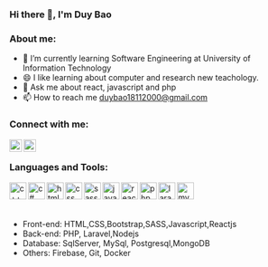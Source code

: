 ### Hi there 👋, I'm Duy Bao


### About me:

- 🌱 I’m currently learning Software Engineering at University of Information Technology
- 😄 I like learning about computer and research new teachology.
- 💬 Ask me about react, javascript and php
- 📫 How to reach me duybao18112000@gmail.com

### Connect with me:
[<img align="left" alt="linkedin" width="22px" src="https://play-lh.googleusercontent.com/kMofEFLjobZy_bCuaiDogzBcUT-dz3BBbOrIEjJ-hqOabjK8ieuevGe6wlTD15QzOqw" />][linkedin]

[<img align="left" alt="facebook" width="22px" src="https://www.facebook.com/images/fb_icon_325x325.png" />][facebook]

<br />

### Languages and Tools:

<img align="left" alt="c++" width="30px" src="https://upload.wikimedia.org/wikipedia/commons/thumb/1/18/ISO_C%2B%2B_Logo.svg/150px-ISO_C%2B%2B_Logo.svg.png" />

<img align="left" alt="c#" width="30px" src="https://cdn.blob.lionpham.com/uploads/2016/08/c-Sharp.png" />

<img align="left" alt="html" width="30px" src="https://upload.wikimedia.org/wikipedia/commons/thumb/8/80/HTML5_logo_resized.svg/1200px-HTML5_logo_resized.svg.png" />

<img align="left" alt="css" width="30px" src="https://upload.wikimedia.org/wikipedia/commons/thumb/d/d5/CSS3_logo_and_wordmark.svg/1200px-CSS3_logo_and_wordmark.svg.png" />

<img align="left" alt="sass" width="30px" src="https://upload.wikimedia.org/wikipedia/commons/thumb/9/96/Sass_Logo_Color.svg/1200px-Sass_Logo_Color.svg.png" />

<img align="left" alt="javascript" width="30px" src="https://techvccloud.mediacdn.vn/2018/11/23/js-15429579443112042672363-crop-1542957949936317424252.png" />

<img align="left" alt="reactjs" width="30px" src="https://codelearn.io/Upload/Blog/react-js-co-ban-phan-1-63738082145.3856.jpg" />

<img align="left" alt="php" width="30px" src="https://upload.wikimedia.org/wikipedia/vi/thumb/2/27/PHP-logo.svg/1200px-PHP-logo.svg.png" />

<img align="left" alt="laravel" width="30px" src="https://cms-assets.tutsplus.com/uploads/users/769/posts/25334/preview_image/get-started-with-laravel-6-400x277.png" />

<img align="left" alt="mysql" width="30px" src="https://techvccloud.mediacdn.vn/2020/9/17/mysql-1-1600340047538868003500-crop-160034079526453914971.png" />

<br />
<br />
<br />

* Front-end: HTML,CSS,Bootstrap,SASS,Javascript,Reactjs
* Back-end: PHP, Laravel,Nodejs
* Database: SqlServer, MySql, Postgresql,MongoDB
* Others: Firebase, Git, Docker

[linkedin]: https://www.linkedin.com/in/duy-b%E1%BA%A3o-9211a8216/
[facebook]: https://www.facebook.com/profile.php?id=100022065936430

